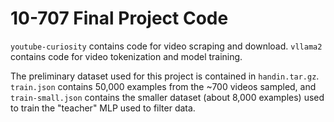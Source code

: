 # 10-707 Final Project Code

`youtube-curiosity` contains code for video scraping and download.
`vllama2` contains code for video tokenization and model training.

The preliminary dataset used for this project is contained in `handin.tar.gz`.
`train.json` contains 50,000 examples from
the ~700 videos sampled, and
`train-small.json` contains the smaller dataset (about 8,000 examples)
used to train the "teacher" MLP used to filter data.
